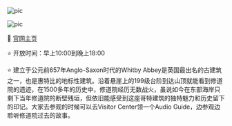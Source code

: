 ![pic](https://lh5.googleusercontent.com/p/AF1QipP5ZUJWMEyF-eGLDtuXjSXtU4dc6BJHipzj6KPy=w243-h174-n-k-no-nu)

![pic](https://lh5.googleusercontent.com/p/AF1QipPSX9t7a2Bq9QIUUsEpan1CmmG6bEC9wEeb-3rj=w243-h406-n-k-no-nu)

🔗 [官网主页](https://www.english-heritage.org.uk/visit/places/whitby-abbey/prices-and-opening-times-for-whitby-abbey/)

⭐ 开放时间：早上10:00到晚上18:00

⭐ 建立于公元前657年Anglo-Saxon时代的Whitby Abbey是英国最出名的古建筑之一，也是惠特比的地标性建筑。沿着悬崖上的199级台阶到达山顶就能看到修道院的遗迹，在1500多年的历史中，修道院经历无数战火，虽说如今在东部海岸只剩下当年修道院的断壁残垣，但依旧能感受到这座哥特建筑的独特魅力和历史留下的印记。大家去参观的时候可以去Visitor Center领一个Audio Guide，边参观边聆听修道院过去的故事。